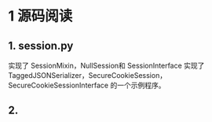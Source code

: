 
# 1 源码阅读

## 1. session.py

实现了 SessionMixin，NullSession和 SessionInterface
实现了TaggedJSONSerializer，SecureCookieSession，SecureCookieSessionInterface 的一个示例程序。

## 2.

#